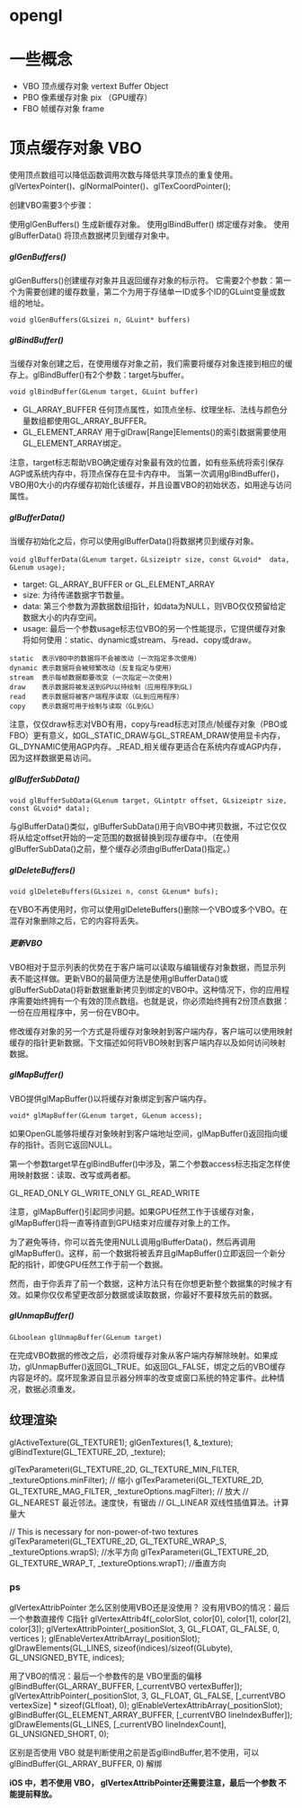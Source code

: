 # opengl

# 一些概念
* VBO 顶点缓存对象 vertext          Buffer Object
* PBO 像素缓存对象 pix  （GPU缓存）
* FBO 帧缓存对象   frame

# 顶点缓存对象 VBO
使用顶点数组可以降低函数调用次数与降低共享顶点的重复使用。
glVertexPointer()、glNormalPointer()、glTexCoordPointer();

创建VBO需要3个步骤：

使用glGenBuffers() 生成新缓存对象。
使用glBindBuffer() 绑定缓存对象。
使用glBufferData() 将顶点数据拷贝到缓存对象中。

##### glGenBuffers()
glGenBuffers()创建缓存对象并且返回缓存对象的标示符。
它需要2个参数：第一个为需要创建的缓存数量，第二个为用于存储单一ID或多个ID的GLuint变量或数组的地址。

```
void glGenBuffers(GLsizei n, GLuint* buffers)
```

##### glBindBuffer()

当缓存对象创建之后，在使用缓存对象之前，我们需要将缓存对象连接到相应的缓存上。glBindBuffer()有2个参数：target与buffer。
```
void glBindBuffer(GLenum target, GLuint buffer)
```
* GL_ARRAY_BUFFER
任何顶点属性，如顶点坐标、纹理坐标、法线与颜色分量数组都使用GL_ARRAY_BUFFER。
* GL_ELEMENT_ARRAY
用于glDraw[Range]Elements()的索引数据需要使用GL_ELEMENT_ARRAY绑定。

注意，target标志帮助VBO确定缓存对象最有效的位置，如有些系统将索引保存AGP或系统内存中，将顶点保存在显卡内存中。
当第一次调用glBindBuffer()，VBO用0大小的内存缓存初始化该缓存，并且设置VBO的初始状态，如用途与访问属性。

##### glBufferData()
当缓存初始化之后，你可以使用glBufferData()将数据拷贝到缓存对象。

```
void glBufferData(GLenum target，GLsizeiptr size, const GLvoid*  data, GLenum usage);
```
* target: GL_ARRAY_BUFFER or GL_ELEMENT_ARRAY
* size: 为待传递数据字节数量。
* data: 第三个参数为源数据数组指针，如data为NULL，则VBO仅仅预留给定数据大小的内存空间。
* usage: 最后一个参数usage标志位VBO的另一个性能提示，它提供缓存对象将如何使用：static、dynamic或stream、与read、copy或draw。

```
static  表示VBO中的数据将不会被改动（一次指定多次使用）
dynamic 表示数据将会被频繁改动（反复指定与使用）
stream  表示每帧数据都要改变（一次指定一次使用)
draw    表示数据将被发送到GPU以待绘制（应用程序到GL)
read    表示数据将被客户端程序读取（GL到应用程序）
copy    表示数据可用于绘制与读取（GL到GL）
```
注意，仅仅draw标志对VBO有用，copy与read标志对顶点/帧缓存对象（PBO或FBO）更有意义，如GL_STATIC_DRAW与GL_STREAM_DRAW使用显卡内存，GL_DYNAMIC使用AGP内存。_READ_相关缓存更适合在系统内存或AGP内存，因为这样数据更易访问。

##### glBufferSubData()
```
void glBufferSubData(GLenum target, GLintptr offset, GLsizeiptr size, const GLvoid* data);
```
与glBufferData()类似，glBufferSubData()用于向VBO中拷贝数据，不过它仅仅将从给定offset开始的一定范围的数据替换到现存缓存中。（在使用glBufferSubData()之前，整个缓存必须由glBufferData()指定。）

##### glDeleteBuffers()
```
void glDeleteBuffers(GLsizei n, const GLenum* bufs);
```
在VBO不再使用时，你可以使用glDeleteBuffers()删除一个VBO或多个VBO。在混存对象删除之后，它的内容将丢失。

##### 更新VBO
VBO相对于显示列表的优势在于客户端可以读取与编辑缓存对象数据，而显示列表不能这样做。更新VBO的最简便方法是使用glBufferData()或glBufferSubData()将新数据重新拷贝到绑定的VBO中。这种情况下，你的应用程序需要始终拥有一个有效的顶点数组。也就是说，你必须始终拥有2份顶点数据：一份在应用程序中，另一份在VBO中。

修改缓存对象的另一个方式是将缓存对象映射到客户端内存，客户端可以使用映射缓存的指针更新数据。下文描述如何将VBO映射到客户端内存以及如何访问映射数据。

##### glMapBuffer()

VBO提供glMapBuffer()以将缓存对象绑定到客户端内存。
```
void* glMapBuffer(GLenum target, GLenum access);
```
如果OpenGL能够将缓存对象映射到客户端地址空间，glMapBuffer()返回指向缓存的指针。否则它返回NULL。

第一个参数target早在glBindBuffer()中涉及，第二个参数access标志指定怎样使用映射数据：读取、改写或两者都。

GL_READ_ONLY
GL_WRITE_ONLY
GL_READ_WRITE

注意，glMapBuffer()引起同步问题。如果GPU任然工作于该缓存对象，glMapBuffer()将一直等待直到GPU结束对应缓存对象上的工作。

为了避免等待，你可以首先使用NULL调用glBufferData()，然后再调用glMapBuffer()。这样，前一个数据将被丢弃且glMapBuffer()立即返回一个新分配的指针，即使GPU任然工作于前一个数据。

然而，由于你丢弃了前一个数据，这种方法只有在你想更新整个数据集的时候才有效。如果你仅仅希望更改部分数据或读取数据，你最好不要释放先前的数据。

##### glUnmapBuffer()
```
GLboolean glUnmapBuffer(GLenum target)
```
在完成VBO数据的修改之后，必须将缓存对象从客户端内存解除映射。如果成功，glUnmapBuffer()返回GL_TRUE。如返回GL_FALSE，绑定之后的VBO缓存内容是坏的。腐坏现象源自显示器分辨率的改变或窗口系统的特定事件。此种情况，数据必须重发。




## 纹理渲染

glActiveTexture(GL_TEXTURE1);
glGenTextures(1, &_texture);
glBindTexture(GL_TEXTURE_2D, _texture);
    
glTexParameteri(GL_TEXTURE_2D, GL_TEXTURE_MIN_FILTER, _textureOptions.minFilter); // 缩小
glTexParameteri(GL_TEXTURE_2D, GL_TEXTURE_MAG_FILTER, _textureOptions.magFilter);
// 放大
//  GL_NEAREST 最近邻法。速度快，有锯齿
//  GL_LINEAR 双线性插值算法。计算量大

// This is necessary for non-power-of-two textures
glTexParameteri(GL_TEXTURE_2D, GL_TEXTURE_WRAP_S, _textureOptions.wrapS); //水平方向
glTexParameteri(GL_TEXTURE_2D, GL_TEXTURE_WRAP_T, _textureOptions.wrapT); //垂直方向





### ps
glVertexAttribPointer 怎么区别使用VBO还是没使用？
没有用VBO的情况：最后一个参数直接传 C指针
glVertexAttrib4f(_colorSlot, color[0], color[1], color[2], color[3]);
glVertexAttribPointer(_positionSlot, 3, GL_FLOAT, GL_FALSE, 0, vertices );
glEnableVertexAttribArray(_positionSlot);
glDrawElements(GL_LINES, sizeof(indices)/sizeof(GLubyte), GL_UNSIGNED_BYTE, indices);

用了VBO的情况：最后一个参数传的是 VBO里面的偏移
glBindBuffer(GL_ARRAY_BUFFER, [_currentVBO vertexBuffer]);
glVertexAttribPointer(_positionSlot, 3, GL_FLOAT, GL_FALSE, [_currentVBO vertexSize] * sizeof(GLfloat), 0);
glEnableVertexAttribArray(_positionSlot);
glBindBuffer(GL_ELEMENT_ARRAY_BUFFER, [_currentVBO lineIndexBuffer]);
glDrawElements(GL_LINES, [_currentVBO lineIndexCount], GL_UNSIGNED_SHORT, 0);


区别是否使用 VBO 就是判断使用之前是否glBindBuffer,若不使用，可以glBindBuffer(GL_ARRAY_BUFFER, 0) 解绑

**iOS 中，若不使用 VBO， glVertexAttribPointer还需要注意，最后一个参数 不能提前释放。**

